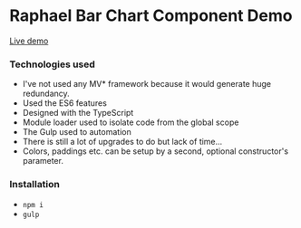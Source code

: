 # Raphael Bar Chart Component Demo

[Live demo](https://raphael-barchart.herokuapp.com/)

### Technologies used
* I've not used any MV* framework because it would generate huge redundancy.
* Used the ES6 features
* Designed with the TypeScript
* Module loader used to isolate code from the global scope
* The Gulp used to automation
* There is still a lot of upgrades to do but lack of time...
* Colors, paddings etc. can be setup by a second, optional constructor's parameter.

### Installation
* `npm i`
* `gulp`
